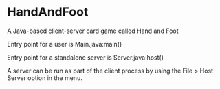 HandAndFoot
===========

A Java-based client-server card game called Hand and Foot


Entry point for a user is Main.java:main()

Entry point for a standalone server is Server.java:host()

A server can be run as part of the client process by using the File > Host Server option in the menu.
